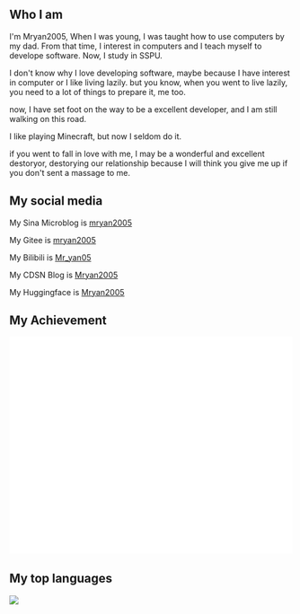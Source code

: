 ## Who I am

I'm Mryan2005, When I was young, I was taught how to use computers by my dad. From that time, I interest in computers and I teach myself to develope software. Now, I study in SSPU.

I don't know why I love developing software, maybe because I have interest in  computer or I like living lazily. but you know, when you went to live lazily, you need to a lot of things to prepare it, me too.

now, I have set foot on the way to be a excellent developer, and I am still walking on this road.

I like playing Minecraft, but now I seldom do it.

if you went to fall in love with me, I may be a wonderful and excellent destoryor, destorying our relationship because I will think you give me up if  you don't sent a massage to me.  

## My social media
My Sina Microblog is [mryan2005](https://weibo.com/mryan2005)

My Gitee is [mryan2005](https://gitee.com/Mryan2005)

My Bilibili is [Mr_yan05](https://space.bilibili.com/372328307)

My CDSN Blog is [Mryan2005](https://blog.csdn.net/qq_21739599?spm=1000.2115.3001.5343)

My Huggingface is [Mryan2005](https://huggingface.co/Mryan2005)

## My Achievement
<img src="/github-metrics.svg"></img>

## My top languages
<img src="https://github-readme-stats.vercel.app/api/top-langs/?username=Mryan2005&hide_title=true&hide_border=true&layout=compact&langs_count=6&text_color=000&icon_color=fff&bg_color=0,52fa5a,4dfcff,c64dff&theme=graywhite"></img>
<!--
**Mryan2005/Mryan2005** is a ✨ _special_ ✨ repository because its `README.md` (this file) appears on your GitHub profile.

Here are some ideas to get started:

- 🔭 I’m currently working on ...
- 🌱 I’m currently learning ...
- 👯 I’m looking to collaborate on ...
- 🤔 I’m looking for help with ...
- 💬 Ask me about ...
- 📫 How to reach me: ...
- 😄 Pronouns: ...
- ⚡ Fun fact: ...
-->
